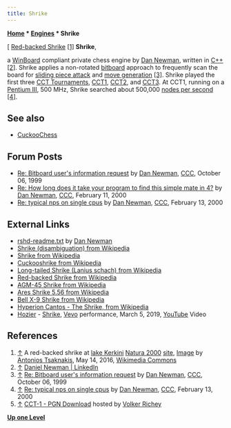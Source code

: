 ```yaml
---
title: Shrike
---
```

**[Home](Home "Home") \* [Engines](Engines "Engines") \* Shrike**



[ [Red-backed Shrike](https://en.wikipedia.org/wiki/Red-backed_shrike) <a id="cite-note-1" href="#cite-ref-1">[1]</a>
**Shrike**,  

a [WinBoard](WinBoard "WinBoard") compliant private chess engine by [Dan Newman](Dan_Newman "Dan Newman"), written in [C++](Cpp "Cpp") <a id="cite-note-2" href="#cite-ref-2">[2]</a>. 
Shrike applies a non-rotated [bitboard](Bitboards "Bitboards") approach to frequently scan the board for [sliding piece attack](Sliding_Piece_Attacks "Sliding Piece Attacks") and [move generation](Move_Generation "Move Generation") <a id="cite-note-3" href="#cite-ref-3">[3]</a>. 
Shrike played the first three [CCT Tournaments](CCT_Tournaments "CCT Tournaments"), [CCT1](CCT1 "CCT1"), [CCT2](CCT2 "CCT2"), and [CCT3](CCT3 "CCT3"). At CCT1, running on a [Pentium III](X86 "X86"), 500 MHz, Shrike searched about 500,000 [nodes per second](Nodes_per_Second "Nodes per Second") <a id="cite-note-4" href="#cite-ref-4">[4]</a>.



## See also


* [CuckooChess](CuckooChess "CuckooChess")


## Forum Posts


* [Re: Bitboard user's information request](https://www.stmintz.com/ccc/index.php?id=71984) by [Dan Newman](Dan_Newman "Dan Newman"), [CCC](CCC "CCC"), October 06, 1999
* [Re: How long does it take your program to find this simple mate in 4?](https://www.stmintz.com/ccc/index.php?id=96399) by [Dan Newman](Dan_Newman "Dan Newman"), [CCC](CCC "CCC"), February 11, 2000
* [Re: typical nps on single cpus](https://www.stmintz.com/ccc/index.php?id=96842) by [Dan Newman](Dan_Newman "Dan Newman"), [CCC](CCC "CCC"), February 13, 2000


## External Links


* [rshd-readme.txt](https://www.tim-mann.org/winboard/rshd-readme.txt) by [Dan Newman](Dan_Newman "Dan Newman")
* [Shrike (disambiguation) from Wikipedia](https://en.wikipedia.org/wiki/Shrike_%28disambiguation%29)
* [Shrike from Wikipedia](https://en.wikipedia.org/wiki/Shrike)
* [Cuckooshrike from Wikipedia](https://en.wikipedia.org/wiki/Cuckooshrike)
* [Long-tailed Shrike (Lanius schach) from Wikipedia](https://en.wikipedia.org/wiki/Long-tailed_Shrike)
* [Red-backed Shrike from Wikipedia](https://en.wikipedia.org/wiki/Red-backed_Shrike)
* [AGM-45 Shrike from Wikipedia](https://en.wikipedia.org/wiki/AGM-45_Shrike)
* [Ares Shrike 5.56 from Wikipedia](https://en.wikipedia.org/wiki/Ares_Shrike_5.56)
* [Bell X-9 Shrike from Wikipedia](https://en.wikipedia.org/wiki/Bell_X-9_Shrike)
* [Hyperion Cantos - The Shrike, from Wikipedia](https://en.wikipedia.org/wiki/Hyperion_Cantos#The_Shrike)
* [Hozier](Category:Hozier "Category:Hozier") - [Shrike](https://en.wikipedia.org/wiki/Nina_Cried_Power), [Vevo](https://en.wikipedia.org/wiki/Vevo) performance, March 5, 2019, [YouTube](https://en.wikipedia.org/wiki/YouTube) Video


 
## References


1. <a id="cite-ref-1" href="#cite-note-1">↑</a> A red-backed shrike at [lake Kerkini](https://en.wikipedia.org/wiki/Lake_Kerkini) [Natura 2000](https://en.wikipedia.org/wiki/Natura_2000) [site](http://natura2000.eea.europa.eu/Natura2000/SDF.aspx?site=GR1260001), [Image](https://commons.wikimedia.org/wiki/File:Red-backed_shrike.jpg) by [Antonios Tsaknakis](https://commons.wikimedia.org/wiki/User:Birding_around), May 14, 2016, [Wikimedia Commons](https://en.wikipedia.org/wiki/Wikimedia_Commons)
2. <a id="cite-ref-2" href="#cite-note-2">↑</a> [Daniel Newman | LinkedIn](https://www.linkedin.com/in/daniel-newman-2483147/)
3. <a id="cite-ref-3" href="#cite-note-3">↑</a> [Re: Bitboard user's information request](https://www.stmintz.com/ccc/index.php?id=71984) by [Dan Newman](Dan_Newman "Dan Newman"), [CCC](CCC "CCC"), October 06, 1999
4. <a id="cite-ref-4" href="#cite-note-4">↑</a> [Re: typical nps on single cpus](https://www.stmintz.com/ccc/index.php?id=96842) by [Dan Newman](Dan_Newman "Dan Newman"), [CCC](CCC "CCC"), February 13, 2000
5. <a id="cite-ref-5" href="#cite-note-5">↑</a> [CCT-1 - PGN Download](http://www.vrichey.de/cct1/) hosted by [Volker Richey](index.php?title=Volker_Richey&action=edit&redlink=1 "Volker Richey (page does not exist)")

**[Up one Level](Engines "Engines")**







 

